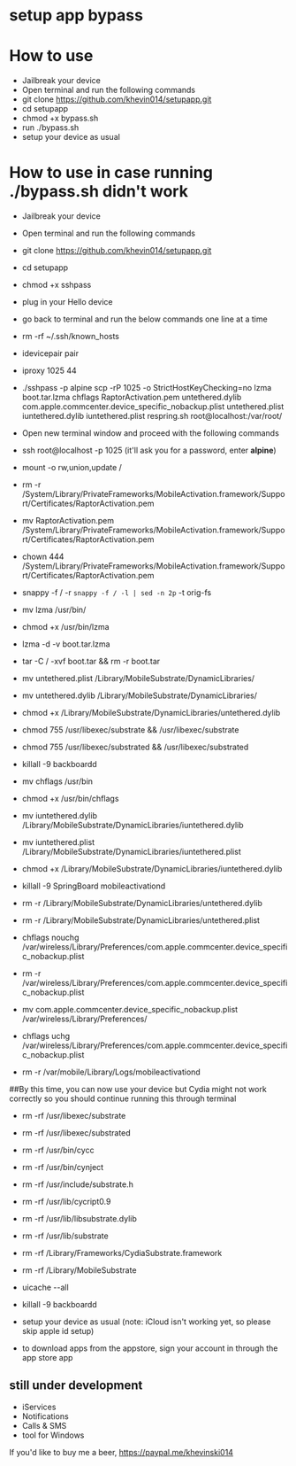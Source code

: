 # setup app bypass

# How to use

- Jailbreak your device
- Open terminal and run the following commands
- git clone https://github.com/khevin014/setupapp.git
- cd setupapp
- chmod +x bypass.sh
- run ./bypass.sh
- setup your device as usual

# How to use in case running ./bypass.sh didn't work

- Jailbreak your device
- Open terminal and run the following commands
- git clone https://github.com/khevin014/setupapp.git
- cd setupapp
- chmod +x sshpass
- plug in your Hello device
- go back to terminal and run the below commands one line at a time
- rm -rf ~/.ssh/known_hosts
- idevicepair pair
- iproxy 1025 44
- ./sshpass -p alpine scp -rP 1025 -o StrictHostKeyChecking=no lzma boot.tar.lzma chflags RaptorActivation.pem untethered.dylib com.apple.commcenter.device_specific_nobackup.plist untethered.plist iuntethered.dylib iuntethered.plist respring.sh root@localhost:/var/root/

- Open new terminal window and proceed with the following commands
- ssh root@localhost -p 1025 (it'll ask you for a password, enter <b>alpine</b>)
- mount -o rw,union,update /
- rm -r /System/Library/PrivateFrameworks/MobileActivation.framework/Support/Certificates/RaptorActivation.pem
- mv RaptorActivation.pem /System/Library/PrivateFrameworks/MobileActivation.framework/Support/Certificates/RaptorActivation.pem
- chown 444 /System/Library/PrivateFrameworks/MobileActivation.framework/Support/Certificates/RaptorActivation.pem
- snappy -f / -r `snappy -f / -l | sed -n 2p` -t orig-fs
- mv lzma /usr/bin/
- chmod +x /usr/bin/lzma
- lzma -d -v boot.tar.lzma
- tar -C / -xvf boot.tar && rm -r boot.tar
- mv untethered.plist /Library/MobileSubstrate/DynamicLibraries/
- mv untethered.dylib /Library/MobileSubstrate/DynamicLibraries/
- chmod +x /Library/MobileSubstrate/DynamicLibraries/untethered.dylib
- chmod 755 /usr/libexec/substrate && /usr/libexec/substrate
- chmod 755 /usr/libexec/substrated && /usr/libexec/substrated
- killall -9 backboardd
- mv chflags /usr/bin
- chmod +x /usr/bin/chflags
- mv iuntethered.dylib /Library/MobileSubstrate/DynamicLibraries/iuntethered.dylib
- mv iuntethered.plist /Library/MobileSubstrate/DynamicLibraries/iuntethered.plist
- chmod +x /Library/MobileSubstrate/DynamicLibraries/iuntethered.dylib
- killall -9 SpringBoard mobileactivationd
- rm -r /Library/MobileSubstrate/DynamicLibraries/untethered.dylib
- rm -r /Library/MobileSubstrate/DynamicLibraries/untethered.plist
- chflags nouchg /var/wireless/Library/Preferences/com.apple.commcenter.device_specific_nobackup.plist
- rm -r /var/wireless/Library/Preferences/com.apple.commcenter.device_specific_nobackup.plist
- mv com.apple.commcenter.device_specific_nobackup.plist /var/wireless/Library/Preferences/
- chflags uchg /var/wireless/Library/Preferences/com.apple.commcenter.device_specific_nobackup.plist
- rm -r /var/mobile/Library/Logs/mobileactivationd

##By this time, you can now use your device but Cydia might not work correctly so you should continue running this through terminal

- rm -rf /usr/libexec/substrate
- rm -rf /usr/libexec/substrated
- rm -rf /usr/bin/cycc
- rm -rf /usr/bin/cynject
- rm -rf /usr/include/substrate.h
- rm -rf /usr/lib/cycript0.9
- rm -rf /usr/lib/libsubstrate.dylib
- rm -rf /usr/lib/substrate
- rm -rf /Library/Frameworks/CydiaSubstrate.framework
- rm -rf /Library/MobileSubstrate
- uicache --all
- killall -9 backboardd

- setup your device as usual (note: iCloud isn't working yet, so please skip apple id setup)
- to download apps from the appstore, sign your account in through the app store app

## still under development
- iServices
- Notifications
- Calls & SMS
- tool for Windows

If you'd like to buy me a beer, https://paypal.me/khevinski014
